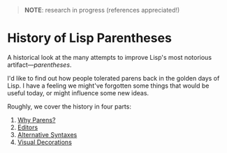 > __NOTE__: research in progress (references appreciated!)

# History of Lisp Parentheses

A historical look at the many attempts to improve Lisp's most notorious
artifact—_parentheses_.

I'd like to find out how people tolerated parens back in the golden days of
Lisp. I have a feeling we might've forgotten some things that would be useful
today, or might influence some new ideas.


Roughly, we cover the history in four parts:

1. [Why Parens?](why-parens.md)
1. [Editors](editors.md)
1. [Alternative Syntaxes](alt-syntax.md)
1. [Visual Decorations](decorations.md)
